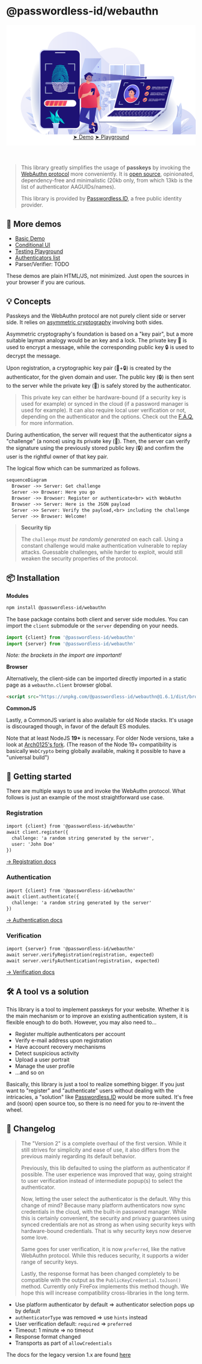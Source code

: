 @passwordless-id/webauthn
=========================

![banner](img/banner-biometric-auth.svg)

<center style="margin:-3rem 0 4rem;">
<a href="/demos/basic.html" class="btn btn-primary btn-lg mx-3 px-5">&#x27A4; Demo</a>
<a href="/demos/playground.html" class="btn btn-primary btn-lg mx-3 px-4">&#x27A4; Playground</a>
</center>

> This library greatly simplifies the usage of **passkeys** by invoking the [WebAuthn protocol](https://w3c.github.io/webauthn/) more conveniently. It is [open source](https://github.com/passwordless-id/webauthn), opinionated, dependency-free and minimalistic (20kb only, from which 13kb is the list of authenticator AAGUIDs/names).
>
> This library is provided by [Passwordless.ID](https://passwordless.id), a free public identity provider.


👀 More demos
--------------

- [Basic Demo](/demos/basic.html)
- [Conditional UI](/demos/conditional-ui.html)
- [Testing Playground](/demos/playground.html)
- [Authenticators list](/demos/authenticators.html)
- Parser/Verifier: TODO
  
These demos are plain HTML/JS, not minimized. Just open the sources in your browser if you are curious.


💡 Concepts
------------

Passkeys and the WebAuthn protocol are not purely client side or server side.
It relies on [asymmetric cryptography](https://en.wikipedia.org/wiki/Public-key_cryptography) involving both sides.

Asymmetric cryptography's foundation is based on a "key pair", but a more suitable layman analogy would be an key and a lock. The private key 🔑 is used to encrypt a message, while the corresponding public key 🔒 is used to decrypt the message.

Upon registration, a cryptographic key pair (🔑+🔒) is created by the authenticator, for the given domain and user. The public key (🔒) is then sent to the server while the private key (🔑) is safely stored by the authenticator. 

> This private key can either be hardware-bound (if a security key is used for example) or synced in the cloud (if a password manager is used for example). It can also require local user verification or not, depending on the authenticator and the options. Check out the [F.A.Q.](/faq) for more information.

During authentication, the server will request that the authenticator *signs* a "challenge" (a nonce) using its private key (🔑). Then, the server can verify the signature using the previously stored public key (🔒) and confirm the user is the rightful owner of that key pair.

The logical flow which can be summarized as follows.

```mermaid
sequenceDiagram
  Browser ->> Server: Get challenge
  Server ->> Browser: Here you go
  Browser ->> Browser: Register or authenticate<br> with WebAuthn
  Browser ->> Server: Here is the JSON payload
  Server ->> Server: Verify the payload,<br> including the challenge
  Server ->> Browser: Welcome!
```

> **Security tip**
> 
> The `challenge` *must be randomly generated* on each call.
> Using a constant challenge would make authentication vulnerable to replay attacks.
> Guessable challenges, while harder to exploit, would still weaken the security properties of the protocol.



📦 Installation
----------------

**Modules**

```bash
npm install @passwordless-id/webauthn
```

The base package contains both client and server side modules. You can import the `client` submodule or the `server` depending on your needs.

```js
import {client} from '@passwordless-id/webauthn'
import {server} from '@passwordless-id/webauthn'
```

*Note: the brackets in the import are important!*

**Browser**

Alternatively, the client-side can be imported directly imported in a static page as a `webauthn.client` browser global.

```html
<script src="https://unpkg.com/@passwordless-id/webauthn@1.6.1/dist/browser/webauthn.min.js"></script>
```

**CommonJS**

Lastly, a CommonJS variant is also available for old Node stacks. It's usage is discouraged though, in favor of the default ES modules.

Note that at least NodeJS **19+** is necessary. For older Node versions, take a look at [Arch0125's fork](https://github.com/Arch0125/webauthn/tree/nodev14-v16-support). (The reason of the Node 19+ compatibility is basically `WebCrypto` being globally available, making it possible to have a "universal build")


🚀 Getting started
-------------------

There are multiple ways to use and invoke the WebAuthn protocol.
What follows is just an example of the most straightforward use case. 

### Registration

```
import {client} from '@passwordless-id/webauthn'
await client.register({
  challenge: 'a random string generated by the server',
  user: 'John Doe'
})
```

[&rarr; Registration docs](/registration/)


### Authentication

```
import {client} from '@passwordless-id/webauthn'
await client.authenticate({
  challenge: 'a random string generated by the server'
})
```

[&rarr; Authentication docs](/authentication/)


### Verification

```
import {server} from '@passwordless-id/webauthn'
await server.verifyRegistration(registration, expected)
await server.verifyAuthentication(registration, expected)
```

[&rarr; Verification docs](/verification/)


🛠️ A tool vs a solution
------------------------

This library is a tool to implement passkeys for your website. Whether it is the main mechanism or to improve an existing authentication system, it is flexible enough to do both. However, you may also need to...

- Register multiple authenticators per account
- Verify e-mail address upon registration
- Have account recovery mechanisms
- Detect suspicious activity
- Upload a user portrait
- Manage the user profile
- ...and so on

Basically, this library is just a tool to realize something bigger. If you just want to "register" and "authenticate" users without dealing with the intricacies, a "solution" like [Passwordless.ID](https://passwordless.id) would be more suited. It's free and (soon) open source too, so there is no need for you to re-invent the wheel.



📃 Changelog
-------------

> The "Version 2" is a complete overhaul of the first version.
> While it still strives for simplicity and ease of use, it also differs from the previous mainly regarding its default behavior.
>
> Previously, this lib defaulted to using the platform as authenticator if possible.
> The user experience was improved that way, going straight to user verification instead of intermediate popup(s) to select the authenticator.
> 
> Now, letting the user select the authenticator is the default.
> Why this change of mind? Because many platform authenticators now sync credentials in the cloud, with the built-in password manager.
> While this is certainly convenient, the security and privacy guarantees using synced credentials are not as strong as when using security keys with hardware-bound credentials.
> That is why security keys now deserve some love.
>
> Same goes for user verification, it is now `preferred`, like the native WebAuthn protocol.
> While this reduces security, it supports a wider range of security keys.
>
> Lastly, the response format has been changed completely to be compatible with the output as the `PublicKeyCredential.toJson()` method. Currently only FireFox implements this method though. We hope this will increase compatibility cross-libraries in the long term.

- Use platform authenticator by default => authenticator selection pops up by default
- `authenticatorType` was removed => use `hints` instead
- User verification default: `required` => `preferred`
- Timeout: 1 minute => no timeout
- Response format changed
- Transports as part of `allowCredentials`

The docs for the legacy version 1.x are found [here](/version-1)